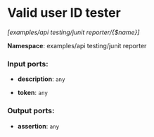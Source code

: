 # Valid user ID tester

_[examples/api testing/junit reporter/{$name}]_

__Namespace__: examples/api testing/junit reporter

### Input ports:

* __description__: ` any `


* __token__: ` any `

### Output ports:

* __assertion__: ` any `

